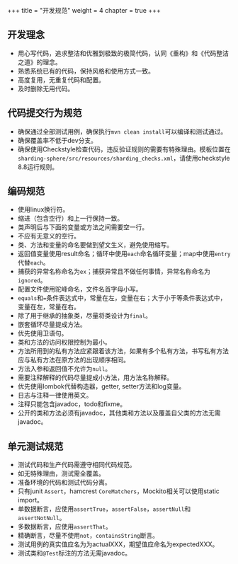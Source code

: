 +++
title = "开发规范"
weight = 4
chapter = true
+++

## 开发理念

 - 用心写代码，追求整洁和优雅到极致的极简代码，认同《重构》和《代码整洁之道》的理念。
 - 熟悉系统已有的代码，保持风格和使用方式一致。
 - 高度复用，无重复代码和配置。
 - 及时删除无用代码。

## 代码提交行为规范

 - 确保通过全部测试用例，确保执行`mvn clean install`可以编译和测试通过。
 - 确保覆盖率不低于dev分支。
 - 确保使用Checkstyle检查代码，违反验证规则的需要有特殊理由。模板位置在`sharding-sphere/src/resources/sharding_checks.xml`，请使用checkstyle 8.8运行规则。
 
## 编码规范

 - 使用linux换行符。
 - 缩进（包含空行）和上一行保持一致。
 - 类声明后与下面的变量或方法之间需要空一行。
 - 不应有无意义的空行。
 - 类、方法和变量的命名要做到望文生义，避免使用缩写。
 - 返回值变量使用result命名；循环中使用`each`命名循环变量；map中使用`entry`代替`each`。
 - 捕获的异常名称命名为`ex`；捕获异常且不做任何事情，异常名称命名为`ignored`。
 - 配置文件使用驼峰命名，文件名首字母小写。
 - `equals`和`=`条件表达式中，常量在左，变量在右；大于小于等条件表达式中，变量在左，常量在右。
 - 除了用于继承的抽象类，尽量将类设计为`final`。
 - 嵌套循环尽量提成方法。
 - 优先使用卫语句。
 - 类和方法的访问权限控制为最小。
 - 方法所用到的私有方法应紧跟着该方法，如果有多个私有方法，书写私有方法应与私有方法在原方法的出现顺序相同。
 - 方法入参和返回值不允许为`null`。
 - 需要注释解释的代码尽量提成小方法，用方法名称解释。
 - 优先使用lombok代替构造器，getter, setter方法和log变量。
 - 日志与注释一律使用英文。
 - 注释只能包含javadoc，todo和fixme。
 - 公开的类和方法必须有javadoc，其他类和方法以及覆盖自父类的方法无需javadoc。

## 单元测试规范

 - 测试代码和生产代码需遵守相同代码规范。
 - 如无特殊理由，测试需全覆盖。
 - 准备环境的代码和测试代码分离。
 - 只有junit `Assert`，hamcrest `CoreMatchers`，Mockito相关可以使用static import。
 - 单数据断言，应使用`assertTrue`，`assertFalse`，`assertNull`和`assertNotNull`。
 - 多数据断言，应使用`assertThat`。
 - 精确断言，尽量不使用`not`，`containsString`断言。
 - 测试用例的真实值应名为为actualXXX，期望值应命名为expectedXXX。
 - 测试类和`@Test`标注的方法无需javadoc。
